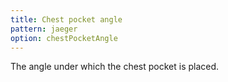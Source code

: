 ```yaml
---
title: Chest pocket angle
pattern: jaeger
option: chestPocketAngle
---
```


The angle under which the chest pocket is placed.

